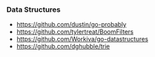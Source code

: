 ### Data Structures

- https://github.com/dustin/go-probably
- https://github.com/tylertreat/BoomFilters
- https://github.com/Workiva/go-datastructures
- https://github.com/dghubble/trie
